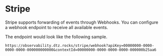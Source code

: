 # Stripe

Stripe supports forwarding of events through Webhooks. You can configure a webhook endpoint to receive all available events.

The endpoint would look like the following sample.

```
https://observability.dtz.rocks/stripe/webhook?apiKey=00000000-0000-0000-0000-000000000000&contextId=00000000-0000-0000-0000-000000b25aa6
```
